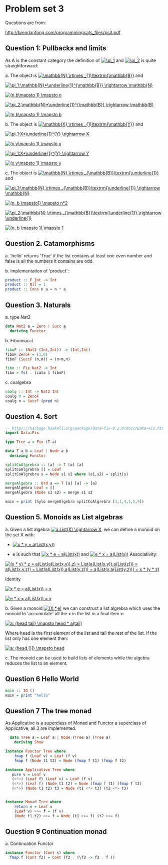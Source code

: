 # Problem set 3

Questions are from:

http://brendanfong.com/programmingcats_files/ps3.pdf

## Question 1: Pullbacks and limits

As A is the constant category the definition of <a href="https://www.codecogs.com/eqnedit.php?latex=\pi_1" target="_blank"><img src="https://latex.codecogs.com/gif.latex?\pi_1" title="\pi_1" /></a> and <a href="https://www.codecogs.com/eqnedit.php?latex=\pi_2" target="_blank"><img src="https://latex.codecogs.com/gif.latex?\pi_2" title="\pi_2" /></a> is quite straightforward:

a. The object is <a href="https://www.codecogs.com/eqnedit.php?latex=\mathbb{N}&space;\rtimes&space;_{1}\textrm{\mathbb{B}}" target="_blank"><img src="https://latex.codecogs.com/gif.latex?\mathbb{N}&space;\rtimes&space;_{1}\textrm{\mathbb{B}}" title="\mathbb{N} \rtimes _{1}\textrm{\mathbb{B}}" /></a> and

<a href="https://www.codecogs.com/eqnedit.php?latex=\pi_1:\mathbb{N}*\underline{1}^{\mathbb{B}}&space;\rightarrow&space;\mathbb{N}" target="_blank"><img src="https://latex.codecogs.com/gif.latex?\pi_1:\mathbb{N}*\underline{1}^{\mathbb{B}}&space;\rightarrow&space;\mathbb{N}" title="\pi_1:\mathbb{N}*\underline{1}^{\mathbb{B}} \rightarrow \mathbb{N}" /></a>

<a href="https://www.codecogs.com/eqnedit.php?latex=(n,b\mapsto&space;1)&space;\mapsto&space;n" target="_blank"><img src="https://latex.codecogs.com/gif.latex?(n,b\mapsto&space;1)&space;\mapsto&space;n" title="(n,b\mapsto 1) \mapsto n" /></a>



<a href="https://www.codecogs.com/eqnedit.php?latex=\pi_2:\mathbb{N}*\underline{1}^{\mathbb{B}}&space;\rightarrow&space;\mathbb{B}" target="_blank"><img src="https://latex.codecogs.com/gif.latex?\pi_2:\mathbb{N}*\underline{1}^{\mathbb{B}}&space;\rightarrow&space;\mathbb{B}" title="\pi_2:\mathbb{N}*\underline{1}^{\mathbb{B}} \rightarrow \mathbb{B}" /></a>

<a href="https://www.codecogs.com/eqnedit.php?latex=(n,b\mapsto&space;1)&space;\mapsto&space;b" target="_blank"><img src="https://latex.codecogs.com/gif.latex?(n,b\mapsto&space;1)&space;\mapsto&space;b" title="(n,b\mapsto 1) \mapsto b" /></a>

b. The object is <a href="https://www.codecogs.com/eqnedit.php?latex=\mathbb{X}&space;\rtimes&space;_{1}\textrm{\mathbb{Y}}" target="_blank"><img src="https://latex.codecogs.com/gif.latex?\mathbb{X}&space;\rtimes&space;_{1}\textrm{\mathbb{Y}}" title="\mathbb{X} \rtimes _{1}\textrm{\mathbb{Y}}" /></a> and

<a href="https://www.codecogs.com/eqnedit.php?latex=\pi_1:X*\underline{1}^{Y}&space;\rightarrow&space;X" target="_blank"><img src="https://latex.codecogs.com/gif.latex?\pi_1:X*\underline{1}^{Y}&space;\rightarrow&space;X" title="\pi_1:X*\underline{1}^{Y} \rightarrow X" /></a>

<a href="https://www.codecogs.com/eqnedit.php?latex=(x,y\mapsto&space;1)&space;\mapsto&space;x" target="_blank"><img src="https://latex.codecogs.com/gif.latex?(x,y\mapsto&space;1)&space;\mapsto&space;x" title="(x,y\mapsto 1) \mapsto x" /></a>


<a href="https://www.codecogs.com/eqnedit.php?latex=\pi_1:X*\underline{1}^{Y}&space;\rightarrow&space;Y" target="_blank"><img src="https://latex.codecogs.com/gif.latex?\pi_1:X*\underline{1}^{Y}&space;\rightarrow&space;Y" title="\pi_1:X*\underline{1}^{Y} \rightarrow Y" /></a>

<a href="https://www.codecogs.com/eqnedit.php?latex=(x,y\mapsto&space;1)&space;\mapsto&space;y" target="_blank"><img src="https://latex.codecogs.com/gif.latex?(x,y\mapsto&space;1)&space;\mapsto&space;y" title="(x,y\mapsto 1) \mapsto y" /></a>

c. The object is <a href="https://www.codecogs.com/eqnedit.php?latex=\mathbb{N}&space;\rtimes&space;_{\mathbb{B}}\textrm{\underline{1}}" target="_blank"><img src="https://latex.codecogs.com/gif.latex?\mathbb{N}&space;\rtimes&space;_{\mathbb{B}}\textrm{\underline{1}}" title="\mathbb{N} \rtimes _{\mathbb{B}}\textrm{\underline{1}}" /></a> and

<a href="https://www.codecogs.com/eqnedit.php?latex=\pi_1:\mathbb{N}&space;\rtimes&space;_{\mathbb{B}}\textrm{\underline{1}}&space;\rightarrow&space;\mathbb{N}" target="_blank"><img src="https://latex.codecogs.com/gif.latex?\pi_1:\mathbb{N}&space;\rtimes&space;_{\mathbb{B}}\textrm{\underline{1}}&space;\rightarrow&space;\mathbb{N}" title="\pi_1:\mathbb{N} \rtimes _{\mathbb{B}}\textrm{\underline{1}} \rightarrow \mathbb{N}" /></a>

<a href="https://www.codecogs.com/eqnedit.php?latex=(n,&space;b&space;\mapsto1)&space;\mapsto&space;n*2" target="_blank"><img src="https://latex.codecogs.com/gif.latex?(n,&space;b&space;\mapsto1)&space;\mapsto&space;n*2" title="(n, b \mapsto1) \mapsto n*2" /></a>

<a href="https://www.codecogs.com/eqnedit.php?latex=\pi_2:\mathbb{N}&space;\rtimes&space;_{\mathbb{B}}\textrm{\underline{1}}&space;\rightarrow&space;\underline{1}" target="_blank"><img src="https://latex.codecogs.com/gif.latex?\pi_2:\mathbb{N}&space;\rtimes&space;_{\mathbb{B}}\textrm{\underline{1}}&space;\rightarrow&space;\underline{1}" title="\pi_2:\mathbb{N} \rtimes _{\mathbb{B}}\textrm{\underline{1}} \rightarrow \underline{1}" /></a>

<a href="https://www.codecogs.com/eqnedit.php?latex=(n,&space;b&space;\mapsto&space;1)&space;\mapsto&space;1" target="_blank"><img src="https://latex.codecogs.com/gif.latex?(n,&space;b&space;\mapsto&space;1)&space;\mapsto&space;1" title="(n, b \mapsto 1) \mapsto 1" /></a>

## Question 2. Catamorphisms

a. 'hello' returns 'True' if the list contains at least one even number and false is all the numbers it contains are odd.

b. implementation of 'product':

```haskell
product :: F Int -> Int
product :: Nil = 1
product :: Cons n a = n * a
```
## Question 3. Naturals

a. type Nat2

```haskell
data Nat2 a = Zero | Succ a
  deriving Functor

```

b. Fibonnacci
```haskell
fiboF :: (Nat2 (Int,Int)) -> (Int,Int)
fiboF ZeroF = (1,0)
fiboF (SuccF (n,m)) = (n+m,n)

fibo :: Fix Nat2 -> Int
fibo = fst . (cata $ fiboF)

```

c. coalgebra
```haskell
coalg :: Int -> Nat2 Int
coalg 0 = ZeroF
coalg n = SuccF (pred n)
```
## Question 4. Sort
```haskell
-- https://hackage.haskell.org/package/data-fix-0.2.0/docs/Data-Fix.html
import Data.Fix

type Tree a = Fix (T a)

data T a b = Leaf | Node a b
  deriving Functor

splitCoAlgrebra :: [a] -> T [a] [a]
splitCoAlgrebra [] = Leaf
splitCoAlgrebra s = Node s1 s2 where (s1,s2) = split(s)

mergeAlgebra :: Ord a => T [a] [a] -> [a]
mergeAlgebra Leaf = []
mergeAlgebra (Node s1 s2) = merge s1 s2

main = print (hylo mergeAlgebra splitCoAlgrebra [3,1,4,1,5,9])
```
## Question 5. Monoids as List algebras

a. Given a list algebra <a href="https://www.codecogs.com/eqnedit.php?latex=a:List(X)&space;\rightarrow&space;X" target="_blank"><img src="https://latex.codecogs.com/gif.latex?a:List(X)&space;\rightarrow&space;X" title="a:List(X) \rightarrow X" /></a>, we can define a monoid on the set X with:

* <a href="https://www.codecogs.com/eqnedit.php?latex=x&space;*&space;y&space;=&space;a(List(x,y))" target="_blank"><img src="https://latex.codecogs.com/gif.latex?x&space;*&space;y&space;=&space;a(List(x,y))" title="x * y = a(List(x,y))" /></a>

* e is such that <a href="https://www.codecogs.com/eqnedit.php?latex=x&space;*&space;e&space;=&space;a(List(x))" target="_blank"><img src="https://latex.codecogs.com/gif.latex?x&space;*&space;e&space;=&space;a(List(x))" title="x * e = a(List(x))" /></a> and <a href="https://www.codecogs.com/eqnedit.php?latex=e&space;*&space;x&space;=&space;a(List(x))" target="_blank"><img src="https://latex.codecogs.com/gif.latex?e&space;*&space;x&space;=&space;a(List(x))" title="e * x = a(List(x))" /></a>
Associativity:

<a href="https://www.codecogs.com/eqnedit.php?latex=(x&space;*&space;y)&space;*&space;z&space;=&space;a(List(a(List(x,y)),z)&space;=&space;List(a(List(x,y)),a(List(z)))&space;=&space;a(List(x,y,z))&space;=&space;List(a(List(x)),a(List(y,z)))&space;=&space;a(List(x,a(List(y,z)))&space;=&space;x&space;*&space;(y&space;*&space;z)" target="_blank"><img src="https://latex.codecogs.com/gif.latex?(x&space;*&space;y)&space;*&space;z&space;=&space;a(List(a(List(x,y)),z)&space;=&space;List(a(List(x,y)),a(List(z)))&space;=&space;a(List(x,y,z))&space;=&space;List(a(List(x)),a(List(y,z)))&space;=&space;a(List(x,a(List(y,z)))&space;=&space;x&space;*&space;(y&space;*&space;z)" title="(x * y) * z = a(List(a(List(x,y)),z) = List(a(List(x,y)),a(List(z))) = a(List(x,y,z)) = List(a(List(x)),a(List(y,z))) = a(List(x,a(List(y,z))) = x * (y * z)" /></a>

Identity

<a href="https://www.codecogs.com/eqnedit.php?latex=x&space;*&space;e&space;=&space;a(List(x))&space;=&space;x" target="_blank"><img src="https://latex.codecogs.com/gif.latex?x&space;*&space;e&space;=&space;a(List(x))&space;=&space;x" title="x * e = a(List(x)) = x" /></a>

<a href="https://www.codecogs.com/eqnedit.php?latex=e&space;*&space;x&space;=&space;a(List(x))&space;=&space;x" target="_blank"><img src="https://latex.codecogs.com/gif.latex?e&space;*&space;x&space;=&space;a(List(x))&space;=&space;x" title="e * x = a(List(x)) = x" /></a>

b. Given a monoid <a href="https://www.codecogs.com/eqnedit.php?latex=(X,*,e)" target="_blank"><img src="https://latex.codecogs.com/gif.latex?(X,*,e)" title="(X,*,e)" /></a> we can construct a list algrebra which uses the monoid to 'accumulate' all the x in the list in a final item x:

<a href="https://www.codecogs.com/eqnedit.php?latex=a:&space;(head,tail)&space;\mapsto&space;head&space;*&space;a(tail)" target="_blank"><img src="https://latex.codecogs.com/gif.latex?a:&space;(head,tail)&space;\mapsto&space;head&space;*&space;a(tail)" title="a: (head,tail) \mapsto head * a(tail)" /></a>

Where head is the first element of the list and tail the rest of the list. If the list only has one element then:

<a href="https://www.codecogs.com/eqnedit.php?latex=a:&space;(head,[]])&space;\mapsto&space;head" target="_blank"><img src="https://latex.codecogs.com/gif.latex?a:&space;(head,[]])&space;\mapsto&space;head" title="a: (head,[]]) \mapsto head" /></a>

c. The monoid can be used to build lists of elements  while the algebra reduces the list to an element.

## Question 6 Hello World

```haskell
main :: IO ()
main = print "hello"
```

## Question 7 The tree monad

As Applicative is a superclass of Monad and Functor a superclass of Applicative, all 3 are implemented.

```haskell
  data Tree a = Leaf a | Node (Tree a) (Tree a) 
    deriving Show

instance Functor Tree where
    fmap f (Leaf v) = Leaf (f v)
    fmap f (Node t1 t2) = Node (fmap f t1) (fmap f t2)

instance Applicative Tree where
   pure v = Leaf v
   (<*>) (Leaf f) (Leaf v) = Leaf (f v)
   (<*>) (Leaf f) (Node t1 t2) = Node (fmap f t1) (fmap f t2)
   (<*>) (Node t1 t2) t3 = Node (t1 <*> t3) (t2 <*> t3)


instance Monad Tree where
    return v = Leaf v
    (Leaf v) >>= f = (f v)
    (Node t1 t2) >>= f = Node (t1 >>= f) (t2 >>= f)
```

## Question 9 Continuation monad

a. Continuation Functor

```haskell
instance Functor (Cont s) where
  fmap f (Cont f2) = Cont (f2 . (\f3 -> f3 . f ))
```
